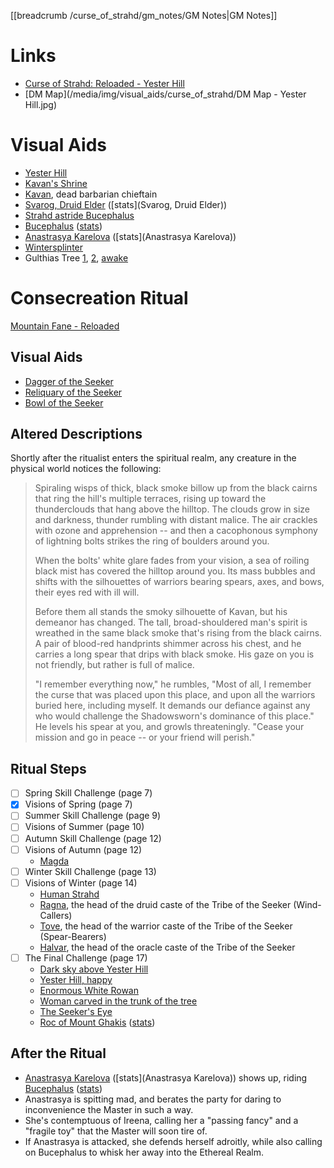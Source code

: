 [[breadcrumb /curse_of_strahd/gm_notes/GM Notes|GM Notes]]

# Links
* [Curse of Strahd: Reloaded - Yester Hill](https://docs.google.com/document/d/1sJPhBg_f-osj9k092wQwZ6PBA401dUATyvHrvH8oIVA/view)
* [DM Map](/media/img/visual_aids/curse_of_strahd/DM Map - Yester Hill.jpg)

# Visual Aids

* [Yester Hill](^curse_of_strahd/yester_hill.mp4)
* [Kavan's Shrine](^curse_of_strahd/kavans_shrine.jpg)
* [Kavan](^curse_of_strahd/kavan.jpg), dead barbarian chieftain
* [Svarog, Druid Elder](^curse_of_strahd/svarog.png) ([stats](Svarog, Druid Elder))
* [Strahd astride Bucephalus](^curse_of_strahd/strahd_5.jpg)
* [Bucephalus](^curse_of_strahd/bucephalus.jpg) ([stats](https://5e.tools/bestiary.html#nightmare_mm))
* [Anastrasya Karelova](^curse_of_strahd/Anastrasya.jpg) ([stats](Anastrasya Karelova))
* [Wintersplinter](^curse_of_strahd/wintersplinter.jpg)
* Gulthias Tree [1](^curse_of_strahd/gulthias_tree.jpg), [2](^curse_of_strahd/gulthias_tree_2.jpg), [awake](^curse_of_strahd/gulthias_tree_3.jpg)

# Consecreation Ritual

[Mountain Fane - Reloaded](https://docs.google.com/document/d/1FATA-vy59Ni9wozAQkg9YYCgWxfGIc-n7XNOPAXYX-Q/view)

## Visual Aids

* [Dagger of the Seeker](^curse_of_strahd/dagger_of_the_seeker.jpg)
* [Reliquary of the Seeker](^curse_of_strahd/reliquary_of_the_seeker.jpg)
* [Bowl of the Seeker](^curse_of_strahd/bowl_of_the_seeker.jpg)

## Altered Descriptions

Shortly after the ritualist enters the spiritual realm, any creature in the physical world notices the following:

> Spiraling wisps of thick, black smoke billow up from the black cairns that ring the hill's multiple terraces, rising up toward the thunderclouds that hang above the hilltop. The clouds grow in size and darkness, thunder rumbling with distant malice. The air crackles with ozone and apprehension -- and then a cacophonous symphony of lightning bolts strikes the ring of boulders around you.
>
> When the bolts' white glare fades from your vision, a sea of roiling black mist has covered the hilltop around you. Its mass bubbles and shifts with the silhouettes of warriors bearing spears, axes, and bows, their eyes red with ill will.
> 
> Before them all stands the smoky silhouette of Kavan, but his demeanor has changed. The tall, broad-shouldered man's spirit is wreathed in the same black smoke that's rising from the black cairns. A pair of blood-red handprints shimmer across his chest, and he carries a long spear that drips with black smoke. His gaze on you is not friendly, but rather is full of malice.
> 
> "I remember everything now," he rumbles, "Most of all, I remember the curse that was placed upon this place, and upon all the warriors buried here, including myself. It demands our defiance against any who would challenge the Shadowsworn's dominance of this place." He levels his spear at you, and growls threateningly. "Cease your mission and go in peace -- or your friend will perish."

## Ritual Steps

- [ ] Spring Skill Challenge (page 7)
- [x] Visions of Spring (page 7)
- [ ] Summer Skill Challenge (page 9)
- [ ] Visions of Summer (page 10)
- [ ] Autumn Skill Challenge (page 12)
- [ ] Visions of Autumn (page 12)
  - [Magda](^curse_of_strahd/magda.jpg)
- [ ] Winter Skill Challenge (page 13)
- [ ] Visions of Winter (page 14)
  - [Human Strahd](^curse_of_strahd/strahd_human.png)
  - [Ragna](^curse_of_strahd/ragna.jpg), the head of the druid caste of the Tribe of the Seeker (Wind-Callers)
  - [Tove](^curse_of_strahd/tove.jpg), the head of the warrior caste of the Tribe of the Seeker (Spear-Bearers)
  - [Halvar](^curse_of_strahd/halvar.jpg), the head of the oracle caste of the Tribe of the Seeker
- [ ] The Final Challenge (page 17)
  - [Dark sky above Yester Hill](^curse_of_strahd/lightning_sky.jpg)
  - [Yester Hill, happy](^curse_of_strahd/yester_hill_happy.jpg)
  - [Enormous White Rowan](^curse_of_strahd/big_rowan.jpg)
  - [Woman carved in the trunk of the tree](^curse_of_strahd/carved_woman.jpg)
  - [The Seeker's Eye](^curse_of_strahd/seekers_eye.jpg)
  - [Roc of Mount Ghakis](^curse_of_strahd/roc.jpg) ([stats](https://5e.tools/bestiary.html#roc_mm))

## After the Ritual

 * [Anastrasya Karelova](^curse_of_strahd/Anastrasya.jpg) ([stats](Anastrasya Karelova)) shows up, riding [Bucephalus](^curse_of_strahd/bucephalus.jpg) ([stats](https://5e.tools/bestiary.html#nightmare_mm))
 * Anastrasya is spitting mad, and berates the party for daring to inconvenience the Master in such a way.
 * She's contemptuous of Ireena, calling her a "passing fancy" and a "fragile toy" that the Master will soon tire of.
 * If Anastrasya is attacked, she defends herself adroitly, while also calling on Bucephalus to whisk her away into the Ethereal Realm. 
